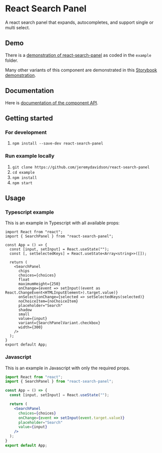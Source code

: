 # React Search Panel

A react search panel that expands, autocompletes, and support single or multi select.

## Demo

There is a [demonstration of react-search-panel](https://jeremydavidson.github.io/react-search-panel/demo) as coded in the `example` folder.

Many other variants of this component are demonstrated in this [Storybook demonstration](https://jeremydavidson.github.io/react-search-panel/storybook).

## Documentation

Here is [documentation of the component API](https://jeremydavidson.github.io/react-search-panel/doc).

## Getting started

### For development

1. `npm install --save-dev react-search-panel`

### Run example locally

1. `git clone https://github.com/jeremydavidson/react-search-panel`
1. `cd example`
1. `npm install`
1. `npm start`

## Usage

### Typescript example

This is an example in Typescript with all available props:

```tsx
import React from "react";
import { SearchPanel } from "react-search-panel";

const App = () => {
  const [input, setInput] = React.useState("");
  const [, setSelectedKeys] = React.useState<Array<string>>([]);

  return (
    <SearchPanel
      chips
      choices={choices}
      float
      maximumHeight={250}
      onChange={event => setInput((event as React.ChangeEvent<HTMLInputElement>).target.value)}
      onSelectionChange={selected => setSelectedKeys(selected)}
      noChoiceItem={noChoiceItem}
      placeholder="Search"
      shadow
      small
      value={input}
      variant={SearchPanelVariant.checkbox}
      width={300}
    />
  );
}
export default App;
```

### Javascript

This is an example in Javascript with only the required props.

```jsx
import React from "react";
import { SearchPanel } from "react-search-panel";

const App = () => {
  const [input, setInput] = React.useState("");

  return (
    <SearchPanel
      choices={choices}
      onChange={event => setInput(event.target.value)}
      placeholder="Search"
      value={input}
    />
  );
}
export default App;
```
